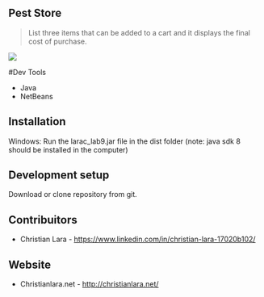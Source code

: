 ## Pest Store
> List three items that can be added to a cart and it displays the final cost of purchase.


![](header.png)

#Dev Tools
- Java
- NetBeans

## Installation
Windows:
Run the larac_lab9.jar file in the dist folder (note: java sdk 8 should be installed in the computer)

## Development setup
Download or clone repository from git.

## Contribuitors
- Christian Lara - https://www.linkedin.com/in/christian-lara-17020b102/

## Website
- Christianlara.net - http://christianlara.net/
